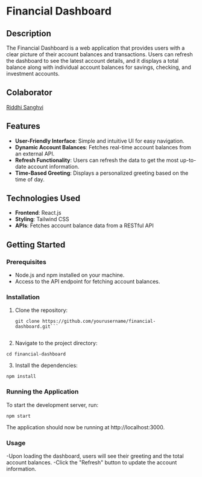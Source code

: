 # Financial Dashboard

## Description

The Financial Dashboard is a web application that provides users with a clear picture of their account balances and transactions. Users can refresh the dashboard to see the latest account details, and it displays a total balance along with individual account balances for savings, checking, and investment accounts.

## Colaborator
[Riddhi Sanghvi](https://github.com/riddhinsanghvi/)



## Features

- **User-Friendly Interface**: Simple and intuitive UI for easy navigation.
- **Dynamic Account Balances**: Fetches real-time account balances from an external API.
- **Refresh Functionality**: Users can refresh the data to get the most up-to-date account information.
- **Time-Based Greeting**: Displays a personalized greeting based on the time of day.

## Technologies Used

- **Frontend**: React.js
- **Styling**: Tailwind CSS
- **APIs**: Fetches account balance data from a RESTful API

## Getting Started

### Prerequisites

- Node.js and npm installed on your machine.
- Access to the API endpoint for fetching account balances.

### Installation

1. Clone the repository:

   ```
   git clone https://github.com/yourusername/financial-dashboard.git```


2. Navigate to the project directory:

```
cd financial-dashboard
```

3. Install the dependencies:
```
npm install
```

### Running the Application
To start the development server, run:

```
npm start
```

The application should now be running at http://localhost:3000.


### Usage
-Upon loading the dashboard, users will see their greeting and the total account balances.
-Click the "Refresh" button to update the account information.

